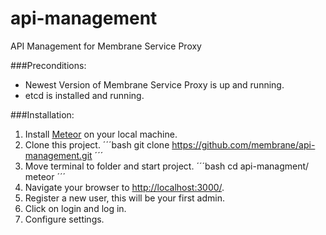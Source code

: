 # api-management
API Management for Membrane Service Proxy

###Preconditions:
- Newest Version of Membrane Service Proxy is up and running.
- etcd is installed and running.

###Installation:

1. Install [Meteor](https://www.meteor.com/) on your local machine.
2. Clone this project.
´´´bash
   git clone https://github.com/membrane/api-management.git
´´´
3. Move terminal to folder and start project.
´´´bash
cd api-managment/
meteor
´´´
4. Navigate your browser to [http://localhost:3000/](http://localhost:3000/).
5. Register a new user, this will be your first admin.
6. Click on login and log in.
7. Configure settings.